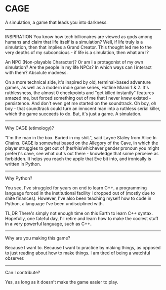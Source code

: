 # CAGE
A simulation, a game that leads you into darkness. 

------------------------------------------

INSPIRATION
You know how tech billionaires are viewed as gods among humans and claim that life itself is a simulation? Well, if life truly is a simulation, then that implies a Grand Creator. This thought led me to the very depths of my subconcious - if life is a simulation, then what am I? 

An NPC (Non-playable Character)? Or am I a protagonist of my own simulation? Are the people in my life NPCs? In which ways can I interact with them?
Absolute madness.

On a more technical side, it's inspired by old, terminal-based adventure games, as well as a modern indie game series, Hotline Miami 1 & 2. It's ruthlessness, the almost 0 checkpoints and "get killed instantly" features amazed me, but forced something out of me that I never knew existed - persistence. And don't even get me started on the soundtrack. Oh boy, oh boy - that soundtrack could turn an innocent man into a ruthless serial killer, which the game succeeds to do. But, it's just a game. A simulation.

------------------------------------------

Why CAGE (etimology)?

"I'm the man in the box. Buried in my shit.", said Layne Staley from Alice In Chains. CAGE is somewhat based on the Allegory of the Cave, in which the player struggles to get out of (her/his/whichever gender pronoun you might prefer)'s cave, see what out's out there - knowledge that some perceive as forbidden. It helps you reach the apple that Eve bit into, and ironically is written in Python.

------------------------------------------

Why Python?

You see, I've struggled for years on end to learn C++, a programming language forced in the institutional facility I dropped out of (mostly due to shite finances). However, I've also been teaching myself how to code in Python, a language I've been undisciplined with. 

TL;DR There's simply not enough time on this Earth to learn C++ syntax. Hopefully, one fateful day, I'll retire and learn how to make the coolest stuff in a very powerful language, such as C++.

------------------------------------------

Why are you making this game?

Because I want to. Because I want to practice by making things, as opposed to just reading about how to make things. I am tired of being a watchful observer.

------------------------------------------

Can I contribute?

Yes, as long as it doesn't make the game easier to play.
